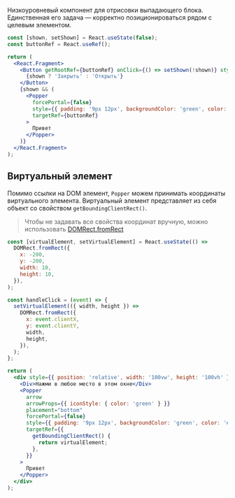 Низкоуровневый компонент для отрисовки выпадающего блока. Единственная его задача — корректно позиционироваться
рядом с целевым элементом.

```jsx { "props": { "layout": false, "iframe": false } }
const [shown, setShown] = React.useState(false);
const buttonRef = React.useRef();

return (
  <React.Fragment>
    <Button getRootRef={buttonRef} onClick={() => setShown(!shown)} style={{ margin: 50 }}>
      {shown ? 'Закрыть' : 'Открыть'}
    </Button>
    {shown && (
      <Popper
        forcePortal={false}
        style={{ padding: '9px 12px', backgroundColor: 'green', color: '#fff' }}
        targetRef={buttonRef}
      >
        Привет
      </Popper>
    )}
  </React.Fragment>
);
```

## Виртуальный элемент

Помимо ссылки на DOM элемент, `Popper` можем принимать координаты виртуального элемента.
Виртуальный элемент представляет из себя объект со свойством `getBoundingClientRect()`.

> Чтобы не задавать все свойства координат вручную, можно использовать [DOMRect.fromRect](https://developer.mozilla.org/en-US/docs/Web/API/DOMRect/fromRect_static)

```jsx { "props": { "layout": false, "iframe": true } }
const [virtualElement, setVirtualElement] = React.useState(() =>
  DOMRect.fromRect({
    x: -200,
    y: -200,
    width: 10,
    height: 10,
  }),
);

const handleClick = (event) => {
  setVirtualElement(({ width, height }) =>
    DOMRect.fromRect({
      x: event.clientX,
      y: event.clientY,
      width,
      height,
    }),
  );
};

return (
  <div style={{ position: 'relative', width: '100vw', height: '100vh' }} onClick={handleClick}>
    <Div>Нажми в любое место в этом окне</Div>
    <Popper
      arrow
      arrowProps={{ iconStyle: { color: 'green' } }}
      placement="bottom"
      forcePortal={false}
      style={{ padding: '9px 12px', backgroundColor: 'green', color: '#fff' }}
      targetRef={{
        getBoundingClientRect() {
          return virtualElement;
        },
      }}
    >
      Привет
    </Popper>
  </div>
);
```
